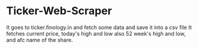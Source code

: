 # Ticker-Web-Scraper
It goes to ticker.finology.in and fetch some data and save it into a csv file
It fetches current price, today's high and low also 52 week's high and low, and afc name of the share.
